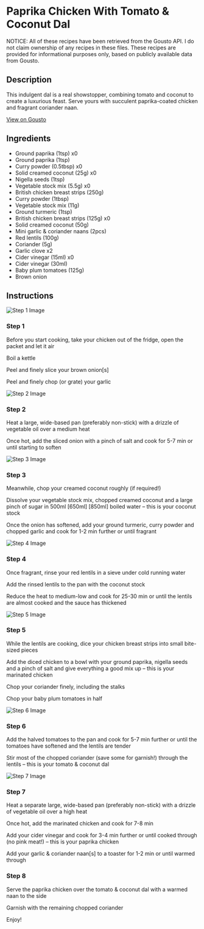 # Paprika Chicken With Tomato & Coconut Dal

NOTICE: All of these recipes have been retrieved from the Gousto API. I do not claim ownership of any recipes in these files. These recipes are provided for informational purposes only, based on publicly available data from Gousto.

## Description

This indulgent dal is a real showstopper, combining tomato and coconut to create a luxurious feast. Serve yours with succulent paprika-coated chicken and fragrant coriander naan.

[View on Gousto](https://www.gousto.co.uk/recipes/cookbook/paprika-chicken-with-tomato-coconut-dal)

## Ingredients

- Ground paprika (1tsp) x0
- Ground paprika (1tsp)
- Curry powder (0.5tbsp) x0
- Solid creamed coconut (25g) x0
- Nigella seeds (1tsp)
- Vegetable stock mix (5.5g) x0
- British chicken breast strips (250g)
- Curry powder (1tbsp)
- Vegetable stock mix (11g)
- Ground turmeric (1tsp)
- British chicken breast strips (125g) x0
- Solid creamed coconut (50g)
- Mini garlic & coriander naans (2pcs)
- Red lentils (100g)
- Coriander (5g)
- Garlic clove x2
- Cider vinegar (15ml) x0
- Cider vinegar (30ml)
- Baby plum tomatoes (125g)
- Brown onion

## Instructions

![Step 1 Image](https://production-media.gousto.co.uk/cms/recipe-step-image/1196.step-1-x200.jpg)

### Step 1

Before you start cooking, take your chicken out of the fridge, open the packet and let it air

Boil a kettle

Peel and finely slice your brown onion[s]

Peel and finely chop (or grate) your garlic

![Step 2 Image](https://production-media.gousto.co.uk/cms/recipe-step-image/1196.step-2-x200.jpg)

### Step 2

Heat a large, wide-based pan (preferably non-stick) with a drizzle of vegetable oil over a medium heat

Once hot, add the sliced onion with a pinch of salt and cook for 5-7 min or until starting to soften

![Step 3 Image](https://production-media.gousto.co.uk/cms/recipe-step-image/1196.step-3-x200.jpg)

### Step 3

Meanwhile, chop your creamed coconut roughly (if required!)

Dissolve your vegetable stock mix, chopped creamed coconut and a large pinch of sugar in 500ml <span class="text-purple">[650ml]</span> <span class="text-danger">[850ml]</span> boiled water – this is your coconut stock

Once the onion has softened, add your ground turmeric, curry powder and chopped garlic and cook for 1-2 min further or until fragrant

![Step 4 Image](https://production-media.gousto.co.uk/cms/recipe-step-image/1196.step-4-x200.jpg)

### Step 4

Once fragrant, rinse your red lentils in a sieve under cold running water

Add the rinsed lentils to the pan with the coconut stock

Reduce the heat to medium-low and cook for 25-30 min or until the lentils are almost cooked and the sauce has thickened

![Step 5 Image](https://production-media.gousto.co.uk/cms/recipe-step-image/1196.step-5-x200.jpg)

### Step 5

While the lentils are cooking, dice your chicken breast strips into small bite-sized pieces

Add the diced chicken to a bowl with your ground paprika, nigella seeds and a pinch of salt and give everything a good mix up – this is your marinated chicken

Chop your coriander finely, including the stalks

Chop your baby plum tomatoes in half

![Step 6 Image](https://production-media.gousto.co.uk/cms/recipe-step-image/1196.step-6-x200.jpg)

### Step 6

Add the halved tomatoes to the pan and cook for 5-7 min further or until the tomatoes have softened and the lentils are tender

Stir most of the chopped coriander (save some for garnish!) through the lentils – this is your tomato & coconut dal

![Step 7 Image](https://production-media.gousto.co.uk/cms/recipe-step-image/1196.step-7-x200.jpg)

### Step 7

Heat a separate large, wide-based pan (preferably non-stick) with a drizzle of vegetable oil over a high heat

Once hot, add the marinated chicken and cook for 7-8 min

Add your cider vinegar and cook for 3-4 min further or until cooked through (no pink meat!) – this is your paprika chicken

Add your garlic & coriander naan[s] to a toaster for 1-2 min or until warmed through

### Step 8

Serve the paprika chicken over the tomato & coconut dal with a warmed naan to the side

Garnish with the remaining chopped coriander

Enjoy!

